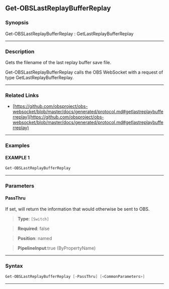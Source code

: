 Get-OBSLastReplayBufferReplay
-----------------------------
### Synopsis
Get-OBSLastReplayBufferReplay : GetLastReplayBufferReplay

---
### Description

Gets the filename of the last replay buffer save file.


Get-OBSLastReplayBufferReplay calls the OBS WebSocket with a request of type GetLastReplayBufferReplay.

---
### Related Links
* [https://github.com/obsproject/obs-websocket/blob/master/docs/generated/protocol.md#getlastreplaybufferreplay](https://github.com/obsproject/obs-websocket/blob/master/docs/generated/protocol.md#getlastreplaybufferreplay)



---
### Examples
#### EXAMPLE 1
```PowerShell
Get-OBSLastReplayBufferReplay
```

---
### Parameters
#### **PassThru**

If set, will return the information that would otherwise be sent to OBS.



> **Type**: ```[Switch]```

> **Required**: false

> **Position**: named

> **PipelineInput**:true (ByPropertyName)



---
### Syntax
```PowerShell
Get-OBSLastReplayBufferReplay [-PassThru] [<CommonParameters>]
```
---
